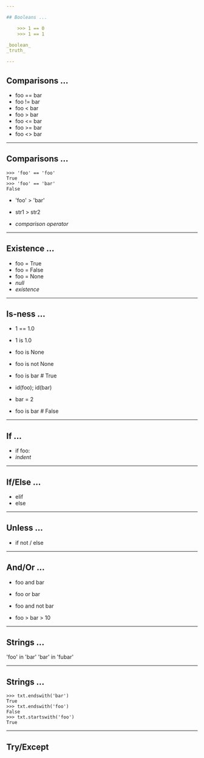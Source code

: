 ```yaml
---

## Booleans ...

    >>> 1 == 0
    >>> 1 == 1

_boolean_
_truth_

---
```


## Comparisons ...

- foo == bar
- foo != bar
- foo < bar
- foo > bar
- foo <= bar
- foo >= bar
- foo <> bar

---

## Comparisons ...

    >>> 'foo' == 'foo'
    True
    >>> 'foo' == 'bar'
    False

- 'foo' > 'bar'
- str1 > str2

- _comparison operator_

---

## Existence ...

- foo = True
- foo = False
- foo = None
- _null_
- _existence_

---

## Is-ness ...

- 1 == 1.0
- 1 is 1.0
- foo is None
- foo is not None

- foo is bar # True
- id(foo); id(bar)
- bar = 2
- foo is bar # False

---

## If ...

- if foo:
- _indent_

---

## If/Else ...

- elif
- else

---

## Unless ...

- if not / else

---

## And/Or ...

- foo and bar
- foo or bar
- foo and not bar

- foo > bar > 10

---

## Strings ...

'foo' in 'bar'
'bar' in 'fubar'

---

## Strings ...

    >>> txt.endswith('bar')
    True
    >>> txt.endswith('foo')
    False
    >>> txt.startswith('foo')
    True

---

## Try/Except

<!--

>>> o = 'foo'
>>> type(o) is str
True
>>> o = 3.0
>>> type(o) is int
False
>>> o = 3
>>> type(o) is int
True

-->
